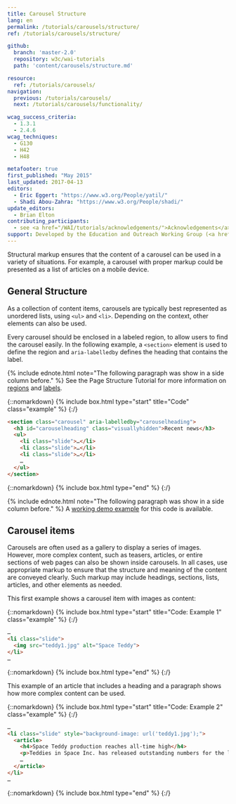 ```yaml
---
title: Carousel Structure
lang: en
permalink: /tutorials/carousels/structure/
ref: /tutorials/carousels/structure/

github:
  branch: 'master-2.0'
  repository: w3c/wai-tutorials
  path: 'content/carousels/structure.md'

resource:
  ref: /tutorials/carousels/
navigation:
  previous: /tutorials/carousels/
  next: /tutorials/carousels/functionality/

wcag_success_criteria:
  - 1.3.1
  - 2.4.6
wcag_techniques:
  - G130
  - H42
  - H48

metafooter: true
first_published: "May 2015"
last_updated: 2017-04-13
editors:
  - Eric Eggert: "https://www.w3.org/People/yatil/"
  - Shadi Abou-Zahra: "https://www.w3.org/People/shadi/"
update_editors:
  - Brian Elton
contributing_participants:
  - see <a href="/WAI/tutorials/acknowledgements/">Acknowledgements</a>
support: Developed by the Education and Outreach Working Group (<a href="https://www.w3.org/groups/wg/eowg">EOWG</a>). Developed with support from the <a href="https://www.w3.org/WAI/ACT/">WAI-ACT project</a>, co-funded by the <strong>European Commission <abbr title="Information Society Technologies">IST</abbr> Programme</strong>.
---
```


Structural markup ensures that the content of a carousel can be used in a variety of situations. For example, a carousel with proper markup could be presented as a list of articles on a mobile device.

## General Structure

As a collection of content items, carousels are typically best represented as unordered lists, using `<ul>` and `<li>`. Depending on the context, other elements can also be used.

Every carousel should be enclosed in a labeled region, to allow users to find the carousel easily. In the following example, a `<section>` element is used to define the region and `aria-labelledby` defines the heading that contains the label.

{% include ednote.html note="The following paragraph was show in a side column before." %} See the Page Structure Tutorial for more information on [regions](/tutorials/page-structure/regions/) and [labels](/tutorials/page-structure/labels/).


{::nomarkdown}
{% include box.html type="start" title="Code" class="example" %}
{:/}

~~~html
<section class="carousel" aria-labelledby="carouselheading">
  <h3 id="carouselheading" class="visuallyhidden">Recent news</h3>
  <ul>
    <li class="slide">…</li>
    <li class="slide">…</li>
    <li class="slide">…</li>
    …
  </ul>
</section>
~~~

{::nomarkdown}
{% include box.html type="end" %}
{:/}

{% include ednote.html note="The following paragraph was show in a side column before." %} A [working demo example](/tutorials/carousels/working-example/) for this code is available.

## Carousel items

Carousels are often used as a gallery to display a series of images. However, more complex content, such as teasers, articles, or entire sections of web pages can also be shown inside carousels. In all cases, use appropriate markup to ensure that the structure and meaning of the content are conveyed clearly. Such markup may include headings, sections, lists, articles, and other elements as needed.

This first example shows a carousel item with images as content:

{::nomarkdown}
{% include box.html type="start" title="Code: Example 1" class="example" %}
{:/}

~~~html
…
<li class="slide">
  <img src="teddy1.jpg" alt="Space Teddy">
</li>
…
~~~

{::nomarkdown}
{% include box.html type="end" %}
{:/}

This example of an article that includes a heading and a paragraph shows how more complex content can be used.

{::nomarkdown}
{% include box.html type="start" title="Code: Example 2" class="example" %}
{:/}

~~~html
…
<li class="slide" style="background-image: url('teddy1.jpg');">
  <article>
    <h4>Space Teddy production reaches all-time high</h4>
    <p>Teddies in Space Inc. has released outstanding numbers for the last solar year. The production of Space Teddies increased by 17%. The new version, scheduled to be released in a few months, will likely be the biggest Space Teddy release ever.</p>
    …
  </article>
</li>
…
~~~

{::nomarkdown}
{% include box.html type="end" %}
{:/}
